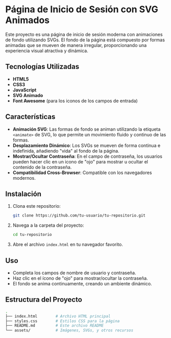 # Página de Inicio de Sesión con SVG Animados

Este proyecto es una página de inicio de sesión moderna con animaciones de fondo utilizando SVGs. El fondo de la página está compuesto por formas animadas que se mueven de manera irregular, proporcionando una experiencia visual atractiva y dinámica.

## Tecnologías Utilizadas

- **HTML5**
- **CSS3**
- **JavaScript**
- **SVG Animado**
- **Font Awesome** (para los iconos de los campos de entrada)
  
## Características

- **Animación SVG**: Las formas de fondo se animan utilizando la etiqueta `<animate>` de SVG, lo que permite un movimiento fluido y continuo de las formas.
- **Desplazamiento Dinámico**: Los SVGs se mueven de forma continua e indefinida, añadiendo "vida" al fondo de la página.
- **Mostrar/Ocultar Contraseña**: En el campo de contraseña, los usuarios pueden hacer clic en un icono de "ojo" para mostrar u ocultar el contenido de la contraseña.
- **Compatibilidad Cross-Browser**: Compatible con los navegadores modernos.

## Instalación

1. Clona este repositorio:
    ```bash
    git clone https://github.com/tu-usuario/tu-repositorio.git
    ```

2. Navega a la carpeta del proyecto:
    ```bash
    cd tu-repositorio
    ```

3. Abre el archivo `index.html` en tu navegador favorito.

## Uso

- Completa los campos de nombre de usuario y contraseña.
- Haz clic en el ícono de "ojo" para mostrar/ocultar la contraseña.
- El fondo se anima continuamente, creando un ambiente dinámico.

## Estructura del Proyecto

```bash
.
├── index.html        # Archivo HTML principal
├── styles.css        # Estilos CSS para la página
├── README.md         # Este archivo README
└── assets/           # Imágenes, SVGs, y otros recursos
```
